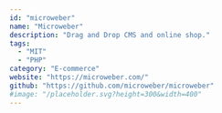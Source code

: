 ```yaml
---
id: "microweber"
name: "Microweber"
description: "Drag and Drop CMS and online shop."
tags:
  - "MIT"
  - "PHP"
category: "E-commerce"
website: "https://microweber.com/"
github: "https://github.com/microweber/microweber"
#image: "/placeholder.svg?height=300&width=400"
---
```


